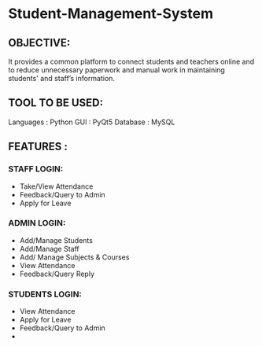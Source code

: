 # Student-Management-System


## OBJECTIVE:
It provides a common platform to connect students and teachers online and to reduce unnecessary paperwork and manual work in maintaining students' and staff’s information.


## TOOL TO BE USED:
Languages : Python
GUI : PyQt5
Database : MySQL


## FEATURES :
### STAFF LOGIN:
* Take/View Attendance
* Feedback/Query to Admin
* Apply for Leave


### ADMIN LOGIN:
* Add/Manage Students
* Add/Manage Staff
* Add/ Manage Subjects & Courses
* View Attendance
* Feedback/Query Reply

### STUDENTS LOGIN:
* View Attendance
* Apply for Leave
* Feedback/Query to Admin
* 
